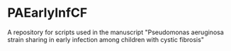 # PAEarlyInfCF
A repository for scripts used in the manuscript "Pseudomonas aeruginosa strain sharing in early infection among children with cystic fibrosis"
